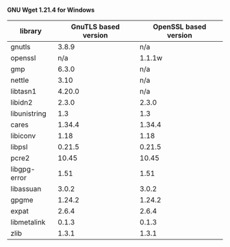**GNU Wget 1.21.4 for Windows**

| library       | GnuTLS based version | OpenSSL based version |
|---------------| ---------------------|-----------------------|
| gnutls        | 3.8.9                | n/a                   |
| openssl       | n/a                  | 1.1.1w                |
| gmp           | 6.3.0                | n/a                   |
| nettle        | 3.10                 | n/a                   |
| libtasn1      | 4.20.0               | n/a                   |
| libidn2       | 2.3.0                | 2.3.0                 |
| libunistring  | 1.3                  | 1.3                   |
| cares         | 1.34.4               | 1.34.4                |
| libiconv      | 1.18                 | 1.18                  |
| libpsl        | 0.21.5               | 0.21.5                |
| pcre2         | 10.45                | 10.45                 |
| libgpg-error  | 1.51                 | 1.51                  |
| libassuan     | 3.0.2                | 3.0.2                 |
| gpgme         | 1.24.2               | 1.24.2                |
| expat         | 2.6.4                | 2.6.4                 |
| libmetalink   | 0.1.3                | 0.1.3                 |
| zlib          | 1.3.1                | 1.3.1                 |
